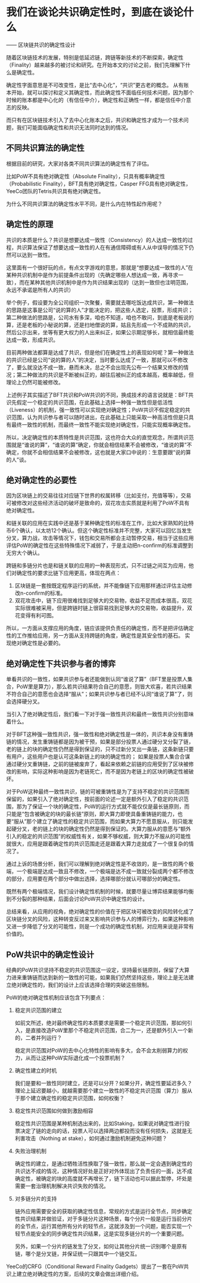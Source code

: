 # 我们在谈论共识确定性时，到底在谈论什么 

—— 区块链共识的确定性设计

随着区块链技术的发展，特别是低延迟链，跨链等新技术的不断探索，确定性（Finality）越来越多的被讨论和研究。在开始本文的讨论之前，我们先理解下什么是确定性。

确定性字面意思是不可改变性，是比“去中心化”，“共识”更古老的概念。
从有账本开始，就可以探讨和定义其确定性，而此确定性不面临任何技术问题，因为那个时候的账本都是中心化的（有信任中介），确定性和正确性一样，都是信任中介意志的反映。

而只有在区块链技术引入了去中心化账本之后，共识和确定性才成为一个技术问题，我们可能面临确定性和共识无法同时达到的情况。

## 不同共识算法的确定性
根据目前的研究，大家对各类不同共识算法的确定性有了评估。

比如PoW不具有绝对确定性（Absolute Finality），只具有概率确定性（Probabilistic Finality），BFT具有绝对确定性，Casper FFG具有绝对确定性，YeeCo团队的Tetris共识具有绝对确定性。

为什么不同共识算法的确定性水平不同，是什么内在特性起作用呢？

## 确定性的原理
共识的本质是什么？共识是想要达成一致性（Consistency）的人达成一致性的过程，共识算法保证了想要达成一致性的人在有通信障碍或有人从中误导的情况下仍然可以达到一致性。

这里面有一个很好玩的点，有点文字游戏的意思，那就是“想要达成一致性的人”在某种共识机制中是作为前提条件出现的（先确定哪些人想达成一致，再寻求一致），而在某种其他共识机制中是作为共识结果出现的（达到一致但也注明范围，永远不承诺是所有人的共识）

举个例子，假设要为全公司组织一次聚餐，需要就去哪吃饭达成共识，第一种做法的思路是这事是公司“说的算的人”才能决定的，把这些人选定，投票，形成共识；第二种做法的思路是，公司水有多深，咱也不知道，咱也不敢问，到底是老板说的算，还是老板的小秘说的算，还是扫地僧说的算，姑且先形成一个不成熟的共识，然后公示出来，坐等有更大权力的人出来纠正，如果公示期足够长，就相信最终能达成一致，形成共识。

目前两种做法都算是达成了共识，但是他们在确定性上的表现如何呢？第一种做法的共识已经是公司“说的算的人”的决定，当时要么达成了一致，那就可以不修改了，要么就没达不成一致，悬而未决，总之不会出现先公布一个结果又修改的情况；第二种做法的共识是不断被纠正的，越往后被纠正的成本越高，概率越低，但理论上仍然可能被修改。

上述例子其实描述了BFT共识和PoW共识的不同，换成技术的语言说就是：BFT共识先假定一个稳定的共识范围，在此基础上选择一种强一致性但是低活性（Liveness）的机制，强一致性可以实现绝对确定性；PoW共识不假定稳定的共识范围，认为共识参与者可以随时进出，在此基础上只能采取一种高活性但是只具有最终一致性的机制，而最终一致性不能实现绝对确定性，只能实现概率确定性。

所以，决定确定性的本质特性是共识范围，这也符合大众的直觉观念，所谓共识范围就是“谁说的算”，“谁说的算”确定，你就会相信结果不会被修改，“谁说的算”不确定，你就不会相信结果不会被修改，这也就是大家口中说的：生意要跟“说的算的人”谈。

## 绝对确定性的必要性
因为区块链上的交易往往对应链下世界的权属转移（比如支付，充值等等），交易可被修改对这些经济活动的破坏是致命的，双花攻击实质就是利用了PoW不具有绝对确定性。

和链关联的应用在实践中还是基于某种确定性的标准在工作，比如大家熟知的比特币6个确认，以太坊12个确认。但这个确定性标准并不完整，大家可以回忆当发生分叉，算力战，攻击等情况下，钱包和交易所都会主动暂停交易，相当于这些应用评估PoW的确定性在这些特殊情况下减弱了，于是主动把n-confirm的标准调整到无穷大个确认。

跨链和多链分片也是和链关联的应用的一种表现形式，只不过链之间互为应用，他们对确定性的要求比链下应用更高，体现在两点：
1. 区块链是一套按既定程序运行的系统，并不能像链下应用那样通过评估主动修改n-confirm的标准。
2. 双花攻击中，链下应用很难找到足够大的交易物，收益不足而成本很高，双花实际很难被采用，但是跨链时链上很容易找到足够大的交易物，收益提升，双花变得有利可图。

所以，一方面从支撑应用的角度，链应该提供负责任的确定性，而不是把评估确定性的工作推给应用，另一方面从支持跨链的角度，确定性是其安全性的基石。
实现绝对确定性是必要的。

## 绝对确定性下共识参与者的博弈
单看共识的一致性，如果共识参与者还能做到认同“谁说了算”（BFT里是投票人集合，PoW里是算力），那么若共识结果符合自己的意愿，则皆大欢喜，若共识结果不符合自己的意愿也会选择“服从”；如果共识参与者已经不认同“谁说了算”了，则会选择硬分叉。

当引入了绝对确定性后，我们看一下对于强一致性共识和最终一致性共识分别意味着什么。

对于BFT这种强一致性共识，强一致性和绝对确定性是一体的，共识本身没有重铸链的情况，发生重铸链都是因为被干预，如果是部分投票人通过硬分叉分裂了链，老的链上的块的确定性仍然是得到保证的，只不过新分叉出一条链，这条新链只要有用户，这些用户也是认可这条新链上的块的确定性的；
如果是投票人集合合谋通过硬分叉重铸链，之前的链被废弃了，看起来依赖之前链的应用受到了区块被修改的影响，实际这种影响是因为老链死亡，而不是因为老链上的区块的确定性被破坏。

对于PoW这种最终一致性共识，链的可被重铸性是为了支持不稳定的共识范围而保留的，如果引入了绝对确定性，按前面的论述一定是额外引入了稳定的共识范围，那为了保证一个块的确定性，PoW的运行方式就不能仅仅是最长链原则，而只能是“包含被确定的块的最长链”原则，即大算力即使具备重铸链的能力，也要“服从”那个建立了确定性的稳定共识范围，而如果大算力不愿意服从，则只能发起硬分叉，老的链上的块的确定性仍然是得到保证的。大算力服从的意愿与“额外引入的稳定的共识范围”的权威性有关，如果不够权威，则大算力不服从的可能性就很大，应用是跟着确定性的共识范围走还是跟着大算力走就成了一个很复杂的情况了。

通过上诉的场景分析，我们可以理解到绝对确定性是不收敛的，是一致性的两个极端，一个极端是达成一致且不修改，一个极端是达不成一致就分裂成两个都不修改的部分，应用要在两个部分中做出选择，选择哪部分就认可哪部分的确定性。

既然有两个极端情况，我们设计确定性机制的时候，就要尽量让博弈结果能够均衡到不分裂的那种结果，后面会讨论PoW共识中确定性的设计。

总结来看，从应用的视角，绝对确定性的价值在于把区块可被改变的风险转化成了区块链分叉的风险，这种转变反过来又影响共识参与人的博弈行为，如果这种影响又进一步降低了分叉的可能性，则是一个成功的确定性机制，对应用来说是非常有价值的。

## PoW共识中的确定性设计
经典的PoW共识坚持不稳定的共识范围这一设定，坚持最长链原则，保留了大算力进来重铸链而达到新的一致性的可能，如果我们仍然坚持这些，理论上是无法建立绝对确定性的，我们的设计上应该选择合理的突破这些限制。

PoW的绝对确定性机制应该包含下列要点：
1. 稳定共识范围的建立

	如前文所述，绝对最终确定性的本质要求是需要一个稳定共识范围，那如何引入，是直接改造PoW里那个不稳定共识范围，合二为一，还是额外引入一个新的，二者并列运行？
	
	稳定共识范围对PoW的去中心化特性的影响有多大，会不会太削弱算力的权力，从而让这种PoW实际退化成一个投票机制？
2. 确定性建立的时机

	我们是要和一致性同时建立，还是可以分开？如果分开，确定性要延迟多久？理论上延迟要越小，就越需要那个建立一致性的不稳定共识范围（算力）服从于那个建立确定性的稳定共识范围，如何权衡？
3. 稳定性共识范围如何做到激励相容

	稳定性共识范围是某种机制选出来的，比如Staking，如果说对确定性进行投票决定了链的走向的话，投票人可以选择两边都投而没有任何损失，这就是无利害攻击（Nothing at stake），如何通过激励机制避免这种问题？
4. 失败治理机制

	确定性的建立，是通过牺牲活性换取了强一致性，那么就一定会遇到确定性的共识达不成的情况，这种情况好处是正好对外体现出了负责任的一面，达不成确定性，被确定的块的高度就不再增长了，链下活动也可以据此暂停，坏处是需要一套治理机制解决共识失败的情况。
5. 对多链分片的支持

	链外应用需要安全的获取的确定性信息，常规的方式是运行全节点，同步确定性共识结果并做验证，对于多链分片这种场景，每个分片一般是运行当前分片的全节点，运行其他所有分片的轻节点，这就涉及到一个问题，能否实现一个轻节点能安全的同步确定性共识结果，这是实现多链分片的一个重要问题。
	
	另外，如果一个分片的链发生了分叉，如何让其他分片统一识别哪个是原有链，哪个是分叉链，并保证统一只跟其中一个链交互。

YeeCo的CRFG（Conditional Reward Finality Gadgets）提出了一套在PoW共识上建立绝对确定性的方案，后续的文章会做出详细介绍。



